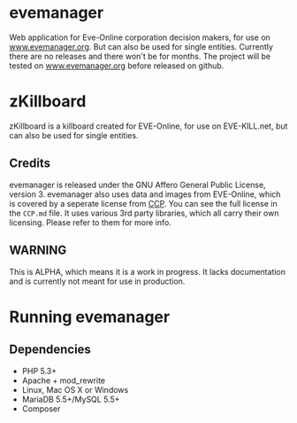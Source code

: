 # evemanager
Web application for Eve-Online corporation decision makers, for use on www.evemanager.org. But can also be used for
single entities. Currently there are no releases and there won't be for months. The project will be tested on www.evemanager.org
before released on github.


# zKillboard
zKillboard is a killboard created for EVE-Online, for use on EVE-KILL.net, but can also be used for single entities.

## Credits
evemanager is released under the GNU Affero General Public License, version 3. evemanager also uses data and images from EVE-Online, which is covered by a seperate license from [CCP](http://www.ccpgames.com/en/home). You can see the full license in the `CCP.md` file.
It uses various 3rd party libraries, which all carry their own licensing. Please refer to them for more info.

## WARNING
This is ALPHA, which means it is a work in progress. It lacks documentation and is currently
not meant for use in production.

# Running evemanager

## Dependencies
- PHP 5.3+
- Apache + mod_rewrite
- Linux, Mac OS X or Windows
- MariaDB 5.5+/MySQL 5.5+ 
- Composer
